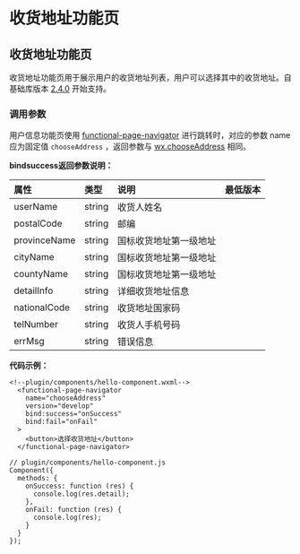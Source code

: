# 收货地址功能页

## 收货地址功能页 <a id="&#x6536;&#x8D27;&#x5730;&#x5740;&#x529F;&#x80FD;&#x9875;"></a>

收货地址功能页用于展示用户的收货地址列表，用户可以选择其中的收货地址。自基础库版本 [2.4.0](https://developers.weixin.qq.com/miniprogram/dev/framework/compatibility.html) 开始支持。

###  调用参数 <a id="&#x8C03;&#x7528;&#x53C2;&#x6570;"></a>

用户信息功能页使用 [functional-page-navigator](https://developers.weixin.qq.com/miniprogram/dev/component/functional-page-navigator.html) 进行跳转时，对应的参数 name 应为固定值 `chooseAddress` ，返回参数与 [wx.chooseAddress](https://developers.weixin.qq.com/miniprogram/dev/api/open-api/address/wx.chooseAddress.html) 相同。

**bindsuccess返回参数说明：**

| 属性 | 类型 | 说明 | 最低版本 |
| :--- | :--- | :--- | :--- |
| userName | string | 收货人姓名 |  |
| postalCode | string | 邮编 |  |
| provinceName | string | 国标收货地址第一级地址 |  |
| cityName | string | 国标收货地址第一级地址 |  |
| countyName | string | 国标收货地址第一级地址 |  |
| detailInfo | string | 详细收货地址信息 |  |
| nationalCode | string | 收货地址国家码 |  |
| telNumber | string | 收货人手机号码 |  |
| errMsg | string | 错误信息 |  |

**代码示例：**

```text
<!--plugin/components/hello-component.wxml-->
  <functional-page-navigator
    name="chooseAddress"
    version="develop"
    bind:success="onSuccess"
    bind:fail="onFail"
  >
    <button>选择收货地址</button>
  </functional-page-navigator>
```

```text
// plugin/components/hello-component.js
Component({
  methods: {
    onSuccess: function (res) {
      console.log(res.detail);
    },
    onFail: function (res) {
      console.log(res);
    }
  }
});
```

